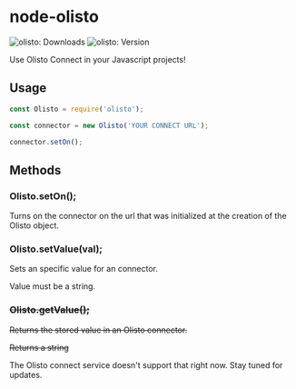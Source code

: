 node-olisto
==============================

![olisto: Downloads](https://img.shields.io/npm/dt/olisto.svg?style=flat) ![olisto: Version](https://img.shields.io/npm/v/olisto.svg)

Use Olisto Connect in your Javascript projects!

Usage
------------------------------

```js
const Olisto = require('olisto');

const connector = new Olisto('YOUR CONNECT URL');

connector.setOn();
```

Methods
------------------------------

### Olisto.setOn();
Turns on the connector on the url that was initialized at the creation of the Olisto object.

### Olisto.setValue(val);
Sets an specific value for an connector.

Value must be a string.

### ~~Olisto.getValue();~~
~~Returns the stored value in an Olisto connector.~~

~~Returns a string~~

The Olisto connect service doesn't support that right now. Stay tuned for updates.
